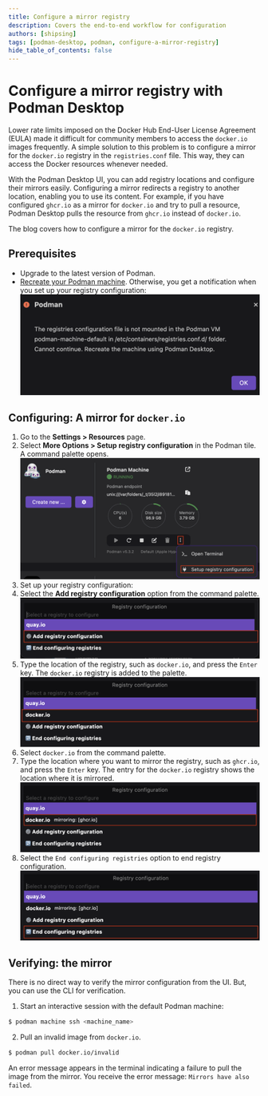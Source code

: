 ```yaml
---
title: Configure a mirror registry
description: Covers the end-to-end workflow for configuration
authors: [shipsing]
tags: [podman-desktop, podman, configure-a-mirror-registry]
hide_table_of_contents: false
---
```


# Configure a mirror registry with Podman Desktop

Lower rate limits imposed on the Docker Hub End-User License Agreement (EULA) made it difficult for community members to access the `docker.io` images frequently. A simple solution to this problem is to configure a mirror for the `docker.io` registry in the `registries.conf` file. This way, they can access the Docker resources whenever needed.

With the Podman Desktop UI, you can add registry locations and configure their mirrors easily. Configuring a mirror redirects a registry to another location, enabling you to use its content. For example, if you have configured `ghcr.io` as a mirror for `docker.io` and try to pull a resource, Podman Desktop pulls the resource from `ghcr.io` instead of `docker.io`.

The blog covers how to configure a mirror for the `docker.io` registry.

## Prerequisites

- Upgrade to the latest version of Podman.
- [Recreate your Podman machine](/docs/podman/creating-a-podman-machine). Otherwise, you get a notification when you set up your registry configuration:
  ![notification to mount the registry file](img/mirror-registry-configuration/notification.png)

## Configuring: A mirror for `docker.io`

1. Go to the **Settings > Resources** page.
1. Select **More Options > Setup registry configuration** in the Podman tile. A command palette opens.
   ![Set up registry configuration](img/mirror-registry-configuration/setting-up-registry-configuration.png)
1. Set up your registry configuration:
1. Select the **Add registry configuration** option from the command palette.
   ![adding registry configuration](img/mirror-registry-configuration/add-registry-configuration.png)
1. Type the location of the registry, such as `docker.io`, and press the `Enter` key. The `docker.io` registry is added to the palette.
   ![docker.io registry added](img/mirror-registry-configuration/docker-option-added.png)
1. Select `docker.io` from the command palette.
1. Type the location where you want to mirror the registry, such as `ghcr.io`, and press the `Enter` key. The entry for the `docker.io` registry shows the location where it is mirrored.
   ![mirrored registry location](img/mirror-registry-configuration/mirrored-registry.png)
1. Select the `End configuring registries` option to end registry configuration.
   ![ending registry configuration](img/mirror-registry-configuration/end-configuring-registries.png)

## Verifying: the mirror

There is no direct way to verify the mirror configuration from the UI. But, you can use the CLI for verification.

1. Start an interactive session with the default Podman machine:

```sh
$ podman machine ssh <machine_name>
```

2. Pull an invalid image from `docker.io`.

```sh
$ podman pull docker.io/invalid
```

An error message appears in the terminal indicating a failure to pull the image from the mirror. You receive the error message: `Mirrors have also failed`.
